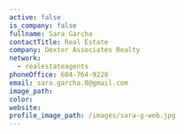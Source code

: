 ```yaml
---
active: false
is_company: false
fullname: Sara Garcha
contactTitle: Real Estate
company: Dexter Associates Realty
network:
  - realestateagents
phoneOffice: 604-764-9228
email: sara.garcha.8@gmail.com
image_path:
color:
website:
profile_image_path: /images/sara-g-web.jpg
---
```



